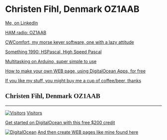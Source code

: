 # Christen Fihl, Denmark  OZ1AAB

[Me, on LinkedIn](https://www.linkedin.com/in/christenfihl/)

[HAM radio: OZ1AAB](/oz1aab/)

[CWComfort, my morse keyer software, one with a lazy attitude](/cw/)

[Something 1990: HSPascal, High Speed Pascal](/HSPascal/)

[Multitasking on Arduino, super simple to use](/hsCoRoutines/)

[How to make your own WEB page, using DigitalOcean Apps, for free](/DigitalOcean/)

[If you like my stuff, you might buy me a cup of coffee/beer, thanks](https://www.buymeacoffee.com/Fihl)

## <font face="Monotype Corsiva">Christen Fihl, Denmark  OZ1AAB</font>
---

[![Visitors](https://s11.flagcounter.com/map/SLQM/size_t/txt_000000/border_CCCCCC/pageviews_1/viewers_Christen+Fihl/flags_0/)](https://info.flagcounter.com/4ErU)
[Visitors](https://info.flagcounter.com/4ErU)

[Get started on DigitalOcean with this free $200 credit](https://m.do.co/c/a01c93af1655)

[![DigitalOcean](https://web-platforms.sfo2.digitaloceanspaces.com/WWW/Badge%203.svg)](https://m.do.co/c/a01c93af1655) [And then create WEB pages like mine found here](https://www.fihl.net/DigitalOcean/)
